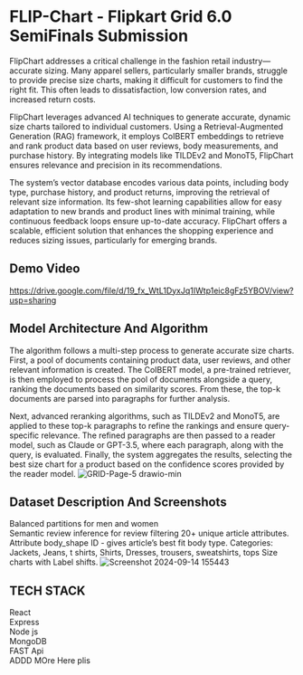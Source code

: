 # FLIP-Chart - Flipkart Grid 6.0 SemiFinals Submission
FlipChart addresses a critical challenge in the fashion retail industry—accurate sizing. Many apparel sellers, particularly smaller brands, struggle to provide precise size charts, making it difficult for customers to find the right fit. This often leads to dissatisfaction, low conversion rates, and increased return costs.

FlipChart leverages advanced AI techniques to generate accurate, dynamic size charts tailored to individual customers. Using a Retrieval-Augmented Generation (RAG) framework, it employs CoIBERT embeddings to retrieve and rank product data based on user reviews, body measurements, and purchase history. By integrating models like TILDEv2 and MonoT5, FlipChart ensures relevance and precision in its recommendations.

The system’s vector database encodes various data points, including body type, purchase history, and product returns, improving the retrieval of relevant size information. Its few-shot learning capabilities allow for easy adaptation to new brands and product lines with minimal training, while continuous feedback loops ensure up-to-date accuracy. FlipChart offers a scalable, efficient solution that enhances the shopping experience and reduces sizing issues, particularly for emerging brands.


## Demo Video 
https://drive.google.com/file/d/19_fx_WtL1DyxJq1IWtp1eic8gFz5YBOV/view?usp=sharing

## Model Architecture And Algorithm

The algorithm follows a multi-step process to generate accurate size charts. First, a pool of documents containing product data, user reviews, and other relevant information is created. The CoIBERT model, a pre-trained retriever, is then employed to process the pool of documents alongside a query, ranking the documents based on similarity scores. From these, the top-k documents are parsed into paragraphs for further analysis.

Next, advanced reranking algorithms, such as TILDEv2 and MonoT5, are applied to these top-k paragraphs to refine the rankings and ensure query-specific relevance. The refined paragraphs are then passed to a reader model, such as Claude or GPT-3.5, where each paragraph, along with the query, is evaluated. Finally, the system aggregates the results, selecting the best size chart for a product based on the confidence scores provided by the reader model.
![GRID-Page-5 drawio-min](https://github.com/user-attachments/assets/64c410ce-982b-4935-ae7f-ae0f44ec34b6)


## Dataset Description And Screenshots
Balanced partitions for men and women  
Semantic review inference for review filtering
20+ unique article attributes.
Attribute body_shape ID - gives article’s best fit body type.
Categories: 
Jackets, Jeans, t shirts, Shirts, Dresses, trousers, sweatshirts, tops
Size charts with Label shifts. 
![Screenshot 2024-09-14 155443](https://github.com/user-attachments/assets/f5190956-9f6e-4771-8ee2-7b8e8e989024)


## TECH STACK
React<br>
Express<br>
Node js<br>
MongoDB<br>
FAST Api<br>
ADDD MOre Here plis
